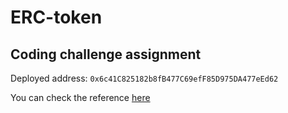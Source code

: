 # ERC-token
## Coding challenge assignment
Deployed address: `0x6c41C825182b8fB477C69efF85D975DA477eEd62`

You can check the reference [here](https://www.toptal.com/ethereum/create-erc20-token-tutorial)
